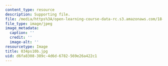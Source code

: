 ```yaml
---
content_type: resource
description: Supporting file.
file: /media/https%3A/open-learning-course-data-rc.s3.amazonaws.com/18-034-honors-differential-equations-spring-2004/d6fa8308389c4d6d6782569e26a422c1_034ps10b.jpg
file_type: image/jpeg
image_metadata:
  caption: ''
  credit: ''
  image-alt: ''
resourcetype: Image
title: 034ps10b.jpg
uid: d6fa8308-389c-4d6d-6782-569e26a422c1
---
```

